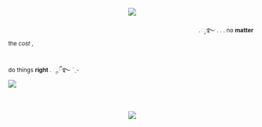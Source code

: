 <p align="center">
<img src="https://64.media.tumblr.com/5bcb1f61012ff790bf7b15ba3f21a706/7709ffd679871115-6c/s75x75_c1/c94630b5049a5cb8bf823a56f43a1d326ee499c2.gifv"/>
</p>

 ﾠ　 ﾠ　  ﾠ　  ﾠ　 ﾠ　 ﾠ　ﾠﾠ　ﾠﾠ　ﾠ　　ﾠ　　　　 ﾠ<sub>.ೃ࿐ . . .  no **matter** the *cost* ,<sub>

 ﾠ　 ﾠ　 ﾠ　 ﾠ　 ﾠ　 ﾠ ﾠ　 ﾠ　 ﾠ　　 ﾠ　  ﾠ　ﾠ　 ﾠ　ﾠﾠ　ﾠﾠ　ﾠﾠ　　 <sub>do things **right** . ೄྀ࿐ ˊˎ-<sub>
\
<img src="https://64.media.tumblr.com/fd7da28b907e00886e25232ed546ce77/f406e000b9c092af-d6/s1280x1920/f5494fff1558f382b0ae1da5f40dc8ae33d901fe.pnj"/>
</p>

　<p align="center"> ![](https://komarev.com/ghpvc/?username=yvngrotten&color=cbe1a0&style=for-the-badge&label=˚₊·➳❥&base=4200)
<p align="center">
